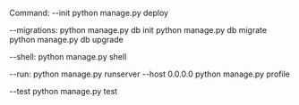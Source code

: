 Command:
--init
    python manage.py deploy

--migrations:
    python manage.py db init
    python manage.py db migrate
    python manage.py db upgrade


--shell:
    python manage.py shell

--run:
    python manage.py runserver --host 0.0.0.0
    python manage.py profile

--test
    python manage.py test
